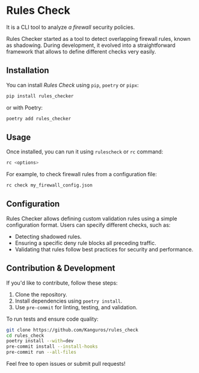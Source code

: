# Rules Check

It is a CLI tool to analyze _a firewall_ security policies.

Rules Checker started as a tool to detect overlapping firewall rules, known as shadowing. During development, it evolved
into a straightforward framework that allows to define different checks very easily.

## Installation

You can install _Rules Check_ using `pip`, `poetry` or `pipx`:

```sh
pip install rules_checker
```

or with Poetry:

```sh
poetry add rules_checker
```

## Usage

Once installed, you can run it using `rulescheck` or `rc` command:

```sh
rc <options>
```

For example, to check firewall rules from a configuration file:

```sh
rc check my_firewall_config.json
```

## Configuration

Rules Checker allows defining custom validation rules using a simple configuration format. Users can specify different
checks, such as:

- Detecting shadowed rules.
- Ensuring a specific deny rule blocks all preceding traffic.
- Validating that rules follow best practices for security and performance.

## Contribution & Development

If you'd like to contribute, follow these steps:

1. Clone the repository.
2. Install dependencies using `poetry install`.
3. Use `pre-commit` for linting, testing, and validation.

To run tests and ensure code quality:

```sh
git clone https://github.com/Kanguros/rules_check
cd rules_check
poetry install --with=dev
pre-commit install --install-hooks
pre-commit run --all-files
```

Feel free to open issues or submit pull requests!
